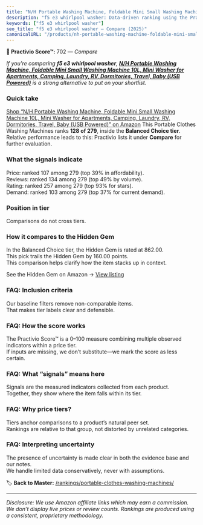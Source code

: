 ```yaml
---
title: "N/H Portable Washing Machine, Foldable Mini Small Washing Machine 10L, Mini Washer for Apartments, Camping, Laundry, RV, Dormitories, Travel, Baby (USB Powered)"
description: "f5 e3 whirlpool washer: Data-driven ranking using the Practivio Score™. Positioned by quality, value, demand, findability, momentum."
keywords: ["f5 e3 whirlpool washer"]
seo_title: "f5 e3 whirlpool washer — Compare (2025)"
canonicalURL: "/products/nh-portable-washing-machine-foldable-mini-small-washing-machine-10l-mini-washer-for-apartments-camping-laundry-rv-dormitories-travel-baby-usb-powered-B08LG89ZP7/"
---
```


**🛒 Practivio Score™:** 702 — _Compare_


*If you're comparing **f5 e3 whirlpool washer**, **[N/H Portable Washing Machine, Foldable Mini Small Washing Machine 10L, Mini Washer for Apartments, Camping, Laundry, RV, Dormitories, Travel, Baby (USB Powered)](https://www.amazon.com/dp/B08LG89ZP7?tag=practivio-20)** is a strong alternative to put on your shortlist.*
### Quick take
[Shop “N/H Portable Washing Machine, Foldable Mini Small Washing Machine 10L, Mini Washer for Apartments, Camping, Laundry, RV, Dormitories, Travel, Baby (USB Powered)” on Amazon](https://www.amazon.com/dp/B08LG89ZP7?tag=practivio-20)
This Portable Clothes Washing Machines ranks **128 of 279**, inside the **Balanced Choice tier**.  
Relative performance leads to this: Practivio lists it under **Compare** for further evaluation.

### What the signals indicate
Price: ranked 107 among 279 (top 39% in affordability).  
Reviews: ranked 134 among 279 (top 49% by volume).  
Rating: ranked 257 among 279 (top 93% for stars).  
Demand: ranked 103 among 279 (top 37% for current demand).

### Position in tier
Comparisons do not cross tiers.

### How it compares to the Hidden Gem
In the Balanced Choice tier, the Hidden Gem is rated at 862.00.  
This pick trails the Hidden Gem by 160.00 points.  
This comparison helps clarify how the item stacks up in context.  

See the Hidden Gem on Amazon → [View listing](https://www.amazon.com/dp/B07B94ZR74?tag=practivio-20)

### FAQ: Inclusion criteria
Our baseline filters remove non-comparable items.  
That makes tier labels clear and defensible.

### FAQ: How the score works
The Practivio Score™ is a 0–100 measure combining multiple observed indicators within a price tier.  
If inputs are missing, we don’t substitute—we mark the score as less certain.

### FAQ: What “signals” means here
Signals are the measured indicators collected from each product.  
Together, they show where the item falls within its tier.

### FAQ: Why price tiers?
Tiers anchor comparisons to a product’s natural peer set.  
Rankings are relative to that group, not distorted by unrelated categories.

### FAQ: Interpreting uncertainty
The presence of uncertainty is made clear in both the evidence base and our notes.  
We handle limited data conservatively, never with assumptions.

<!-- Missing template for Compare/CompareWithinPriceClass -->


🏷️ **Back to Master:** [/rankings/portable-clothes-washing-machines/](/rankings/portable-clothes-washing-machines/)

---
_Disclosure: We use Amazon affiliate links which may earn a commission. We don’t display live prices or review counts. Rankings are produced using a consistent, proprietary methodology._
